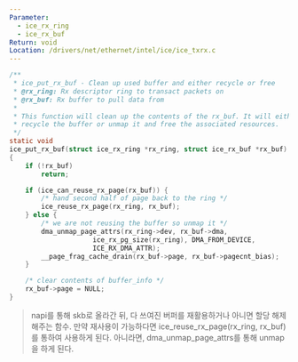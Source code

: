 ```yaml
---
Parameter:
  - ice_rx_ring
  - ice_rx_buf
Return: void
Location: /drivers/net/ethernet/intel/ice/ice_txrx.c
---
```


```c title=ice_put_rx_buf()
/**
 * ice_put_rx_buf - Clean up used buffer and either recycle or free
 * @rx_ring: Rx descriptor ring to transact packets on
 * @rx_buf: Rx buffer to pull data from
 *
 * This function will clean up the contents of the rx_buf. It will either
 * recycle the buffer or unmap it and free the associated resources.
 */
static void
ice_put_rx_buf(struct ice_rx_ring *rx_ring, struct ice_rx_buf *rx_buf)
{
	if (!rx_buf)
		return;

	if (ice_can_reuse_rx_page(rx_buf)) {
		/* hand second half of page back to the ring */
		ice_reuse_rx_page(rx_ring, rx_buf);
	} else {
		/* we are not reusing the buffer so unmap it */
		dma_unmap_page_attrs(rx_ring->dev, rx_buf->dma,
				     ice_rx_pg_size(rx_ring), DMA_FROM_DEVICE,
				     ICE_RX_DMA_ATTR);
		__page_frag_cache_drain(rx_buf->page, rx_buf->pagecnt_bias);
	}

	/* clear contents of buffer_info */
	rx_buf->page = NULL;
}
```

> napi를 통해 skb로 올라간 뒤, 다 쓰여진 버퍼를 재활용하거나 아니면 할당 해제 해주는 함수. 만약 재사용이 가능하다면 ice_reuse_rx_page(rx_ring, rx_buf)를 통하여 사용하게 된다. 아니라면, dma_unmap_page_attrs를 통해 unmap을 하게 된다.
